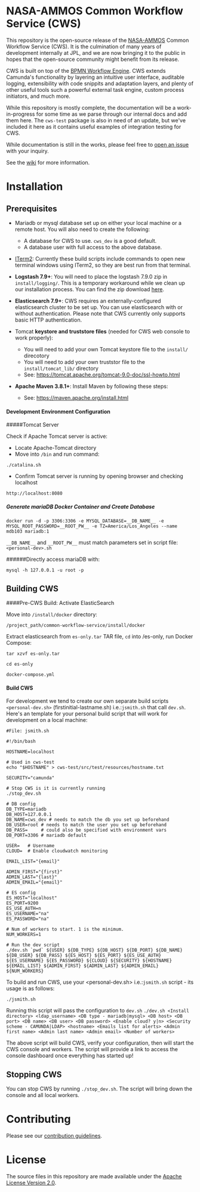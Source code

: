 # NASA-AMMOS Common Workflow Service (CWS)

This repository is the open-source release of the [NASA-AMMOS](https://ammos.nasa.gov/) Common Workflow Service (CWS). It is the culmination of many years of development internally at JPL, and we are now bringing it to the public in hopes that the open-source community might benefit from its release.

CWS is built on top of the [BPMN Workflow Engine](https://camunda.com/products/camunda-bpm/bpmn-engine/). CWS extends Camunda's functionality by layering an intuitive user interface, auditable logging, extensibility with code snippits and adaptation layers, and plenty of other useful tools such a powerful external task engine, custom process initiators, and much more.

While this repository is mostly complete, the documentation will be a work-in-progress for some time as we parse through our internal docs and add them here. The `cws-test` package is also in need of an update, but we've included it here as it contains useful examples of integration testing for CWS.

While documentation is still in the works, please feel free to [open an issue](https://github.com/NASA-AMMOS/commoan-workflow-service/issues/new/choose) with your inquiry.

See the [wiki](https://github.com/NASA-AMMOS/common-workflow-service/wiki) for more information. 

# Installation

## Prerequisites

  - Mariadb or mysql database set up on either your local machine or a remote host. You will also need to create the following:
    - A database for CWS to use. `cws_dev` is a good default.
    - A database user with full access to the above database.
  - [ITerm2](https://iterm2.com/): Currently these build scripts include commands to open new terminal windows using ITerm2, so they are best run from that terminal.
  - **Logstash 7.9+**: You will need to place the logstash 7.9.0 zip in `install/logging/`. This is a temporary workaround while we clean up our installation process. You can find the zip download [here](https://www.elastic.co/downloads/past-releases/logstash-7-9-0).
  - **Elasticsearch 7.9+**: CWS requires an externally-configured elasticsearch cluster to be set up. You can use elasticsearch with or without authentication. Please note that CWS currently only supports basic HTTP authentication.
  - Tomcat **keystore and truststore files** (needed for CWS web console to work properly):
    - You will need to add your own Tomcat keystore file to the `install/` direcotory
    - You will need to add your own truststor file to the `install/tomcat_lib/` directory
    - See: https://tomcat.apache.org/tomcat-9.0-doc/ssl-howto.html
    
  - **Apache Maven 3.8.1+**: Install Maven by following these steps:
    - See: https://maven.apache.org/install.html
    
#### Development Environment Configuration

#####Tomcat Server

Check if Apache Tomcat server is active:
* Locate Apache-Tomcat directory
* Move into `/bin` and run command: 

```
./catalina.sh
```
* Confirm Tomcat server is running by opening browser and checking localhost

```
http://localhost:8080
```

##### Generate mariaDB Docker Container and Create Database
```
docker run -d -p 3306:3306 -e MYSQL_DATABASE=__DB_NAME__ -e MYSQL_ROOT_PASSWORD=__ROOT_PW__ -e TZ=America/Los_Angeles --name mdb103 mariadb:1
```

`__DB_NAME__` and `__ROOT_PW__` must match parameters set in script file: `<personal-dev>.sh`

######Directly access mariaDB with:

```
mysql -h 127.0.0.1 -u root -p
```



## Building CWS

####Pre-CWS Build: Activate ElasticSearch

Move into `/install/docker` directory: 
```
/project_path/common-workflow-service/install/docker
```


Extract elasticsearch from `es-only.tar` TAR file, `cd` into /es-only, run Docker Compose:

```
tar xzvf es-only.tar
```

```
cd es-only
```
```
docker-compose.yml
```

#### Build CWS


For development we tend to create our own separate build scripts `<personal-dev.sh>` (firstinitial-lastname.sh) i.e.:`jsmith.sh` that call `dev.sh`. Here's an template for your personal build script that will work for development on a local machine:

```
#File: jsmith.sh

#!/bin/bash

HOSTNAME=localhost

# Used in cws-test
echo "$HOSTNAME" > cws-test/src/test/resources/hostname.txt

SECURITY="camunda"

# Stop CWS is it is currently running
./stop_dev.sh

# DB config
DB_TYPE=mariadb
DB_HOST=127.0.0.1
DB_NAME=cws_dev # needs to match the db you set up beforehand
DB_USER=root # needs to match the user you set up beforehand
DB_PASS=     # could also be specified with environment vars
DB_PORT=3306 # mariadb default

USER=   # Username
CLOUD=  # Enable cloudwatch monitoring

EMAIL_LIST="{email}"

ADMIN_FIRST="{first}"
ADMIN_LAST="{last}"
ADMIN_EMAIL="{email}"

# ES config
ES_HOST="localhost"
ES_PORT=9200
ES_USE_AUTH=n
ES_USERNAME="na"
ES_PASSWORD="na"

# Num of workers to start. 1 is the minimum.
NUM_WORKERS=1

# Run the dev script
./dev.sh `pwd` ${USER} ${DB_TYPE} ${DB_HOST} ${DB_PORT} ${DB_NAME} ${DB_USER} ${DB_PASS} ${ES_HOST} ${ES_PORT} ${ES_USE_AUTH} ${ES_USERNAME} ${ES_PASSWORD} ${CLOUD} ${SECURITY} ${HOSTNAME} ${EMAIL_LIST} ${ADMIN_FIRST} ${ADMIN_LAST} ${ADMIN_EMAIL} ${NUM_WORKERS}
```

To build and run CWS, use your <personal-dev.sh> i.e.:`jsmith.sh` script - its usage is as follows:

```
./jsmith.sh
```

Running this script will pass the configuration to `dev.sh`
`
./dev.sh <Install directory> <ldap_username> <DB type - mariadb|mysql> <DB host> <DB port> <DB name> <DB user> <DB password> <Enable cloud? y|n> <Security scheme - CAMUNDA|LDAP> <hostname> <Emails list for alerts> <Admin first name> <Admin last name> <Admin email> <Number of workers>
`


The above script will build CWS, verify your configuration, then will start the CWS console and workers. The script will provide a link to access the console dashboard once everything has started up!

## Stopping CWS

You can stop CWS by running `./stop_dev.sh`. The script will bring down the console and all local workers.

# Contributing

Please see our [contribution guidelines](https://github.com/NASA-AMMOS/common-workflow-service/blob/main/CONTRIBUTING.md).

# License

The source files in this repository are made available under the [Apache License Version 2.0](https://github.com/NASA-AMMOS/common-workflow-service/blob/main/LICENSE).
